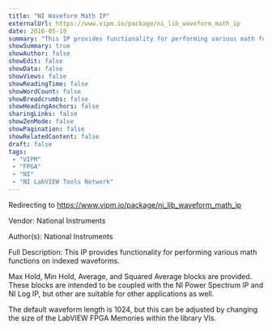 ```yaml
---
title: "NI Waveform Math IP"
externalUrl: https://www.vipm.io/package/ni_lib_waveform_math_ip
date: 2016-05-19
summary: "This IP provides functionality for performing various math functions on indexed waveforms."
showSummary: true
showAuthor: false
showEdit: false
showData: false
showViews: false
showReadingTime: false
showWordCount: false
showBreadcrumbs: false
showHeadingAnchors: false
sharingLinks: false
showZenMode: false
showPagination: false
showRelatedContent: false
draft: false
tags:
 - "VIPM"
 - "FPGA"
 - "NI"
 - "NI LabVIEW Tools Network"
---
```


Redirecting to https://www.vipm.io/package/ni_lib_waveform_math_ip

Vendor: National Instruments

Author(s): National Instruments
 
Full Description:
This IP provides functionality for performing various math functions on indexed waveforms.

Max Hold, Min Hold, Average, and Squared Average blocks are provided.  These blocks are intended to be coupled with the NI Power Spectrum IP and NI Log IP, but other are suitable for other applications as well.

The default waveform length is 1024, but this can be adjusted by changing the size of the LabVIEW FPGA Memories within the library VIs.